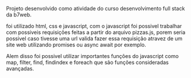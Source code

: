 Projeto desenvolvido como atividade do curso desenvolvimento full stack da b7web.

foi utilizado html, css e javascript, com o javascript foi possivel trabalhar com possiveis requisições feitas a partir do arquivo pizzas.js, porem seria possivel caso tivesse uma url valida fazer essa requisição atravez de um site web utilizando promises ou async await por exemplo.

 Alem disso foi possivel utilizar importantes funções do javascript como map, filter, find, findindex e foreach que são funções consideradas avançadas.